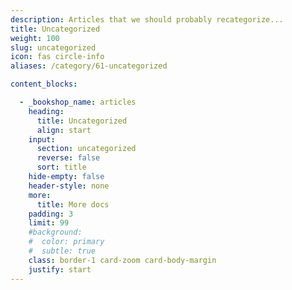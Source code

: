 ```yaml
---
description: Articles that we should probably recategorize...
title: Uncategorized
weight: 100
slug: uncategorized
icon: fas circle-info
aliases: /category/61-uncategorized

content_blocks:

  - _bookshop_name: articles
    heading:
      title: Uncategorized
      align: start
    input:
      section: uncategorized
      reverse: false
      sort: title
    hide-empty: false
    header-style: none
    more:
      title: More docs
    padding: 3
    limit: 99
    #background:
    #  color: primary
    #  subtle: true
    class: border-1 card-zoom card-body-margin
    justify: start
---
```

